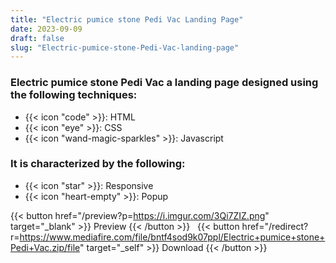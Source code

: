 ```yaml
---
title: "Electric pumice stone Pedi Vac Landing Page"
date: 2023-09-09
draft: false
slug: "Electric-pumice-stone-Pedi-Vac-landing-page"
---
```

### __Electric pumice stone Pedi Vac__ a __landing page__ designed using the following techniques:
- {{< icon "code" >}}: HTML
- {{< icon "eye" >}}: CSS
- {{< icon "wand-magic-sparkles" >}}: Javascript  

### It is characterized by the following:
- {{< icon "star" >}}: Responsive
- {{< icon "heart-empty" >}}:  Popup

<!--adsense-->

{{< button href="/preview?p=https://i.imgur.com/3Qi7ZIZ.png" target="_blank" >}}
Preview
{{< /button >}} &nbsp; {{< button href="/redirect?r=https://www.mediafire.com/file/bntf4sod9k07ppl/Electric+pumice+stone+Pedi+Vac.zip/file" target="_self" >}}
Download
{{< /button >}}